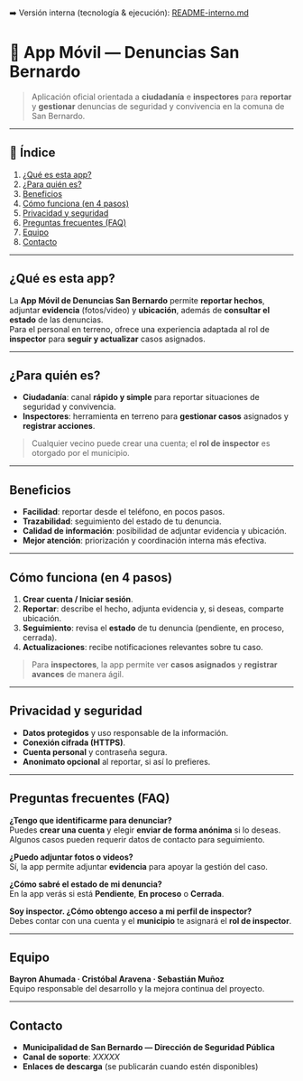 ➡️ Versión interna (tecnología & ejecución): [README-interno.md](./README-interno.app-movil.md)

# 📱 App Móvil — Denuncias San Bernardo
> Aplicación oficial orientada a **ciudadanía** e **inspectores** para **reportar** y **gestionar** denuncias de seguridad y convivencia en la comuna de San Bernardo.

---

## 🧭 Índice
1. [¿Qué es esta app?](#qué-es-esta-app)
2. [¿Para quién es?](#para-quién-es)
3. [Beneficios](#beneficios)
4. [Cómo funciona (en 4 pasos)](#cómo-funciona-en-4-pasos)
5. [Privacidad y seguridad](#privacidad-y-seguridad)
6. [Preguntas frecuentes (FAQ)](#preguntas-frecuentes-faq)
7. [Equipo](#equipo)
8. [Contacto](#contacto)

---

## ¿Qué es esta app?
La **App Móvil de Denuncias San Bernardo** permite **reportar hechos**, adjuntar **evidencia** (fotos/video) y **ubicación**, además de **consultar el estado** de las denuncias.  
Para el personal en terreno, ofrece una experiencia adaptada al rol de **inspector** para **seguir y actualizar** casos asignados.

---

## ¿Para quién es?
- **Ciudadanía**: canal **rápido y simple** para reportar situaciones de seguridad y convivencia.  
- **Inspectores**: herramienta en terreno para **gestionar casos** asignados y **registrar acciones**.

> Cualquier vecino puede crear una cuenta; el **rol de inspector** es otorgado por el municipio.

---

## Beneficios
- **Facilidad**: reportar desde el teléfono, en pocos pasos.  
- **Trazabilidad**: seguimiento del estado de tu denuncia.  
- **Calidad de información**: posibilidad de adjuntar evidencia y ubicación.  
- **Mejor atención**: priorización y coordinación interna más efectiva.

---

## Cómo funciona (en 4 pasos)
1. **Crear cuenta / Iniciar sesión**.  
2. **Reportar**: describe el hecho, adjunta evidencia y, si deseas, comparte ubicación.  
3. **Seguimiento**: revisa el **estado** de tu denuncia (pendiente, en proceso, cerrada).  
4. **Actualizaciones**: recibe notificaciones relevantes sobre tu caso.

> Para **inspectores**, la app permite ver **casos asignados** y **registrar avances** de manera ágil.

---

## Privacidad y seguridad
- **Datos protegidos** y uso responsable de la información.  
- **Conexión cifrada (HTTPS)**.  
- **Cuenta personal** y contraseña segura.  
- **Anonimato opcional** al reportar, si así lo prefieres.

---

## Preguntas frecuentes (FAQ)

**¿Tengo que identificarme para denunciar?**  
Puedes **crear una cuenta** y elegir **enviar de forma anónima** si lo deseas. Algunos casos pueden requerir datos de contacto para seguimiento.

**¿Puedo adjuntar fotos o videos?**  
Sí, la app permite adjuntar **evidencia** para apoyar la gestión del caso.

**¿Cómo sabré el estado de mi denuncia?**  
En la app verás si está **Pendiente**, **En proceso** o **Cerrada**.

**Soy inspector. ¿Cómo obtengo acceso a mi perfil de inspector?**  
Debes contar con una cuenta y el **municipio** te asignará el **rol de inspector**.

---

## Equipo
**Bayron Ahumada · Cristóbal Aravena · Sebastián Muñoz**  
Equipo responsable del desarrollo y la mejora continua del proyecto.

---

## Contacto
- **Municipalidad de San Bernardo — Dirección de Seguridad Pública**  
- **Canal de soporte**: _XXXXX_  
- **Enlaces de descarga** (se publicarán cuando estén disponibles)
